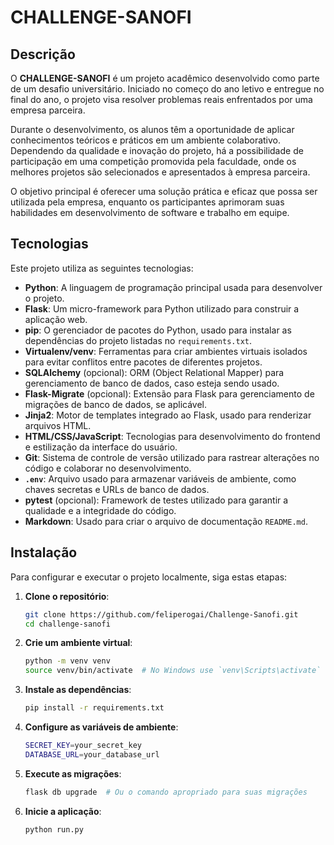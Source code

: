 # CHALLENGE-SANOFI

## Descrição

O **CHALLENGE-SANOFI** é um projeto acadêmico desenvolvido como parte de um desafio universitário. Iniciado no começo do ano letivo e entregue no final do ano, o projeto visa resolver problemas reais enfrentados por uma empresa parceira. 

Durante o desenvolvimento, os alunos têm a oportunidade de aplicar conhecimentos teóricos e práticos em um ambiente colaborativo. Dependendo da qualidade e inovação do projeto, há a possibilidade de participação em uma competição promovida pela faculdade, onde os melhores projetos são selecionados e apresentados à empresa parceira. 

O objetivo principal é oferecer uma solução prática e eficaz que possa ser utilizada pela empresa, enquanto os participantes aprimoram suas habilidades em desenvolvimento de software e trabalho em equipe.

## Tecnologias

Este projeto utiliza as seguintes tecnologias:
- **Python**: A linguagem de programação principal usada para desenvolver o projeto.
- **Flask**: Um micro-framework para Python utilizado para construir a aplicação web.
- **pip**: O gerenciador de pacotes do Python, usado para instalar as dependências do projeto listadas no `requirements.txt`.
- **Virtualenv/venv**: Ferramentas para criar ambientes virtuais isolados para evitar conflitos entre pacotes de diferentes projetos.
- **SQLAlchemy** (opcional): ORM (Object Relational Mapper) para gerenciamento de banco de dados, caso esteja sendo usado.
- **Flask-Migrate** (opcional): Extensão para Flask para gerenciamento de migrações de banco de dados, se aplicável.
- **Jinja2**: Motor de templates integrado ao Flask, usado para renderizar arquivos HTML.
- **HTML/CSS/JavaScript**: Tecnologias para desenvolvimento do frontend e estilização da interface do usuário.
- **Git**: Sistema de controle de versão utilizado para rastrear alterações no código e colaborar no desenvolvimento.
- **`.env`**: Arquivo usado para armazenar variáveis de ambiente, como chaves secretas e URLs de banco de dados.
- **pytest** (opcional): Framework de testes utilizado para garantir a qualidade e a integridade do código.
- **Markdown**: Usado para criar o arquivo de documentação `README.md`.

## Instalação

Para configurar e executar o projeto localmente, siga estas etapas:

1. **Clone o repositório**:
    ```bash
    git clone https://github.com/feliperogai/Challenge-Sanofi.git
    cd challenge-sanofi

2. **Crie um ambiente virtual**:
    ```bash
    python -m venv venv
    source venv/bin/activate  # No Windows use `venv\Scripts\activate`

3. **Instale as dependências**:
    ```bash
    pip install -r requirements.txt

4. **Configure as variáveis de ambiente**:
    ```bash
    SECRET_KEY=your_secret_key
    DATABASE_URL=your_database_url

5. **Execute as migrações**:
    ```bash
    flask db upgrade  # Ou o comando apropriado para suas migrações

6. **Inicie a aplicação**:
    ```bash
    python run.py




